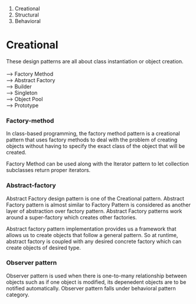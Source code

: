 

1. Creational
2. Structural
3. Behavioral

# Creational
These design patterns are all about class instantiation or object creation.<br /> <br /> 
  --> Factory Method <br />
  --> Abstract Factory <br />
  --> Builder  <br />
  --> Singleton <br />
  --> Object Pool <br />
  --> Prototype <br />

### Factory-method

In class-based programming, the factory method pattern is a creational pattern that uses factory methods to deal with the problem of creating objects without having to specify the exact class of the object that will be created.

Factory Method can be used along with the Iterator pattern to let collection subclasses return proper iterators.

### Abstract-factory

Abstract Factory design pattern is one of the Creational pattern. Abstract Factory pattern is almost similar to Factory Pattern is considered as another layer of abstraction over factory pattern. Abstract Factory patterns work around a super-factory which creates other factories.

Abstract factory pattern implementation provides us a framework that allows us to create objects that follow a general pattern. So at runtime, abstract factory is coupled with any desired concrete factory which can create objects of desired type.

### Observer pattern

Observer pattern is used when there is one-to-many relationship between objects such as if one object is modified, its depenedent objects are to be notified automatically. Observer pattern falls under behavioral pattern category.
